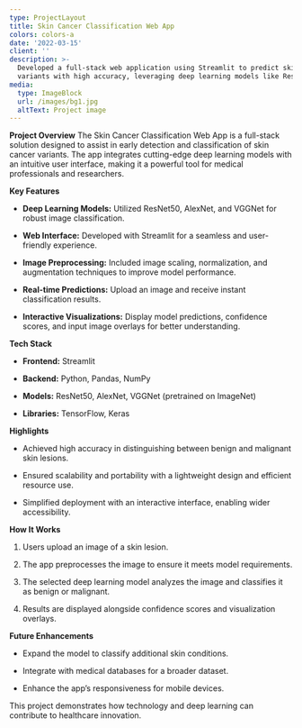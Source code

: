 ```yaml
---
type: ProjectLayout
title: Skin Cancer Classification Web App
colors: colors-a
date: '2022-03-15'
client: ''
description: >-
  Developed a full-stack web application using Streamlit to predict skin cancer
  variants with high accuracy, leveraging deep learning models like ResNet5
media:
  type: ImageBlock
  url: /images/bg1.jpg
  altText: Project image
---
```

**Project Overview**
The Skin Cancer Classification Web App is a full-stack solution designed to assist in early detection and classification of skin cancer variants. The app integrates cutting-edge deep learning models with an intuitive user interface, making it a powerful tool for medical professionals and researchers.

**Key Features**

*   **Deep Learning Models:** Utilized ResNet50, AlexNet, and VGGNet for robust image classification.

*   **Web Interface:** Developed with Streamlit for a seamless and user-friendly experience.

*   **Image Preprocessing:** Included image scaling, normalization, and augmentation techniques to improve model performance.

*   **Real-time Predictions:** Upload an image and receive instant classification results.

*   **Interactive Visualizations:** Display model predictions, confidence scores, and input image overlays for better understanding.

**Tech Stack**

*   **Frontend:** Streamlit

*   **Backend:** Python, Pandas, NumPy

*   **Models:** ResNet50, AlexNet, VGGNet (pretrained on ImageNet)

*   **Libraries:** TensorFlow, Keras

**Highlights**

*   Achieved high accuracy in distinguishing between benign and malignant skin lesions.

*   Ensured scalability and portability with a lightweight design and efficient resource use.

*   Simplified deployment with an interactive interface, enabling wider accessibility.

**How It Works**

1.  Users upload an image of a skin lesion.

2.  The app preprocesses the image to ensure it meets model requirements.

3.  The selected deep learning model analyzes the image and classifies it as benign or malignant.

4.  Results are displayed alongside confidence scores and visualization overlays.

**Future Enhancements**

*   Expand the model to classify additional skin conditions.

*   Integrate with medical databases for a broader dataset.

*   Enhance the app’s responsiveness for mobile devices.

This project demonstrates how technology and deep learning can contribute to healthcare innovation.
